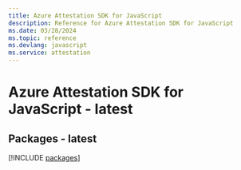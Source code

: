 ```yaml
---
title: Azure Attestation SDK for JavaScript
description: Reference for Azure Attestation SDK for JavaScript
ms.date: 03/28/2024
ms.topic: reference
ms.devlang: javascript
ms.service: attestation
---
```

# Azure Attestation SDK for JavaScript - latest
## Packages - latest
[!INCLUDE [packages](attestation-index.md)]